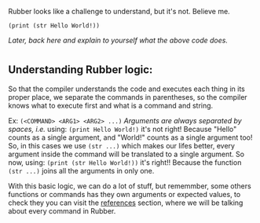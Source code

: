 Rubber looks like a challenge to understand, but it's not. Believe me.

`(print (str Hello World!))`

_Later, back here and explain to yourself what the above code does._

#

## Understanding Rubber logic:

So that the compiler understands the code and executes each thing in its proper place, we separate the commands in parentheses, so the compiler knows what to execute first and what is a command and string.

Ex: `(<COMMAND> <ARG1> <ARG2> ...)`
_Arguments are always separated by spaces, i.e._ using: `(print Hello World!)` it's not right!
Because "Hello" counts as a single argument, and "World!" counts as a single argument too! So, in this cases we use `(str ...)` which makes our lifes better, every argument inside the command will be translated to a single argument. So now, using: `(print (str Hello World!))` it's right!!
Because the function `(str ...)` joins all the arguments in only one.

With this basic logic, we can do a lot of stuff, but rememmber, some others functions or commands has they own arguments or expected values, to check they you can visit the [references](../references/) section, where we will be talking about every command in Rubber.
